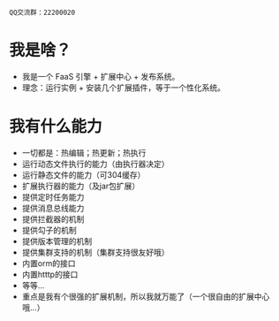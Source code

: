 ` QQ交流群：22200020 `


# 我是啥？
* 我是一个 FaaS 引擎 + 扩展中心 + 发布系统。
* 理念：运行实例 + 安装几个扩展插件，等于一个性化系统。

# 我有什么能力
* 一切都是：热编辑；热更新；热执行
* 运行动态文件执行的能力（由执行器决定）
* 运行静态文件的能力（可304缓存）
* 扩展执行器的能力（及jar包扩展）
* 提供定时任务能力
* 提供消息总线能力
* 提供拦截器的机制
* 提供勾子的机制
* 提供版本管理的机制
* 提供集群支持的机制（集群支持很友好哦）
* 内置orm的接口
* 内置htttp的接口
* 等等...
* 重点是我有个很强的扩展机制，所以我就万能了（一个很自由的扩展中心哦...）
